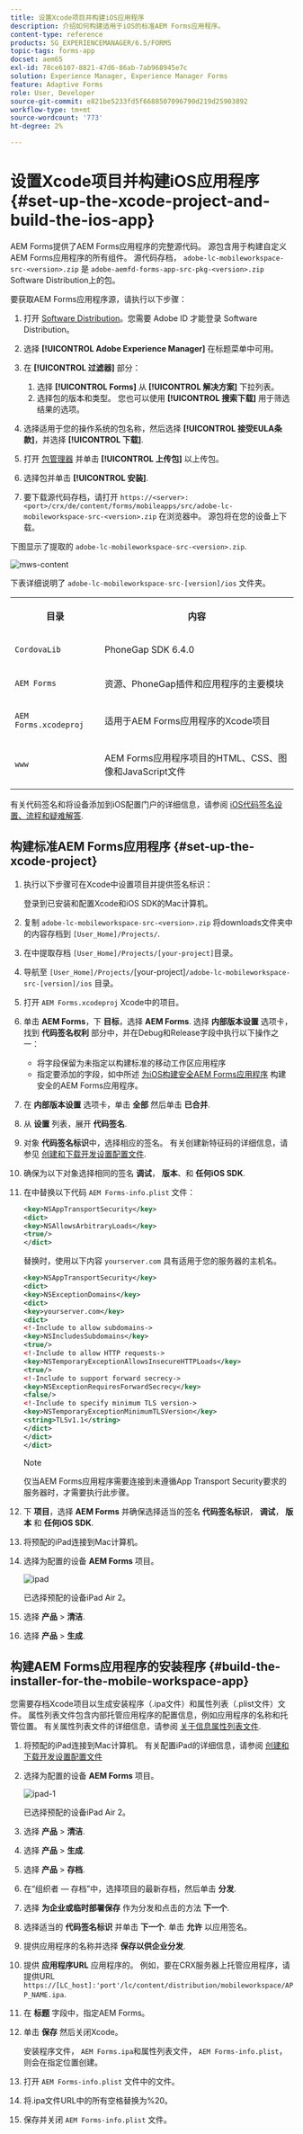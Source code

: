 ```yaml
---
title: 设置Xcode项目并构建iOS应用程序
description: 介绍如何构建适用于iOS的标准AEM Forms应用程序。
content-type: reference
products: SG_EXPERIENCEMANAGER/6.5/FORMS
topic-tags: forms-app
docset: aem65
exl-id: 78ce6107-8821-47d6-86ab-7ab968945e7c
solution: Experience Manager, Experience Manager Forms
feature: Adaptive Forms
role: User, Developer
source-git-commit: e821be5233fd5f6688507096790d219d25903892
workflow-type: tm+mt
source-wordcount: '773'
ht-degree: 2%

---
```


# 设置Xcode项目并构建iOS应用程序{#set-up-the-xcode-project-and-build-the-ios-app}

AEM Forms提供了AEM Forms应用程序的完整源代码。 源包含用于构建自定义AEM Forms应用程序的所有组件。 源代码存档， `adobe-lc-mobileworkspace-src-<version>.zip` 是 `adobe-aemfd-forms-app-src-pkg-<version>.zip` Software Distribution上的包。

要获取AEM Forms应用程序源，请执行以下步骤：

1. 打开 [Software Distribution](https://experience.adobe.com/downloads)。您需要 Adobe ID 才能登录 Software Distribution。
1. 选择 **[!UICONTROL Adobe Experience Manager]** 在标题菜单中可用。
1. 在 **[!UICONTROL 过滤器]** 部分：
   1. 选择 **[!UICONTROL Forms]** 从 **[!UICONTROL 解决方案]** 下拉列表。
   2. 选择包的版本和类型。 您也可以使用 **[!UICONTROL 搜索下载]** 用于筛选结果的选项。
1. 选择适用于您的操作系统的包名称，然后选择 **[!UICONTROL 接受EULA条款]**，并选择 **[!UICONTROL 下载]**.
1. 打开 [包管理器](https://experienceleague.adobe.com/docs/experience-manager-65/administering/contentmanagement/package-manager.html)  并单击 **[!UICONTROL 上传包]** 以上传包。
1. 选择包并单击 **[!UICONTROL 安装]**.

1. 要下载源代码存档，请打开 `https://<server>:<port>/crx/de/content/forms/mobileapps/src/adobe-lc-mobileworkspace-src-<version>.zip` 在浏览器中。
源包将在您的设备上下载。

下图显示了提取的 `adobe-lc-mobileworkspace-src-<version>.zip`.

![mws-content](assets/mws-content.png)

下表详细说明了 `adobe-lc-mobileworkspace-src-[version]/ios` 文件夹。

<table>
 <tbody>
  <tr>
   <th><p>目录</p> </th>
   <th><p>内容</p> </th>
  </tr>
  <tr>
   <td><p><code>CordovaLib</code></p> </td>
   <td><p>PhoneGap SDK 6.4.0</p> </td>
  </tr>
  <tr>
   <td><p><code>AEM Forms</code></p> </td>
   <td><p>资源、PhoneGap插件和应用程序的主要模块</p> </td>
  </tr>
  <tr>
   <td><p><code>AEM Forms.xcodeproj</code></p> </td>
   <td><p>适用于AEM Forms应用程序的Xcode项目</p> </td>
  </tr>
  <tr>
   <td><p><code>www</code></p> </td>
   <td><p>AEM Forms应用程序项目的HTML、CSS、图像和JavaScript文件</p> </td>
  </tr>
 </tbody>
</table>

有关代码签名和将设备添加到iOS配置门户的详细信息，请参阅 [iOS代码签名设置、流程和疑难解答](https://developer.apple.com/library/ios/documentation/IDEs/Conceptual/AppDistributionGuide/MaintainingCertificates/MaintainingCertificates.html).

## 构建标准AEM Forms应用程序 {#set-up-the-xcode-project}

1. 执行以下步骤可在Xcode中设置项目并提供签名标识：

   登录到已安装和配置Xcode和iOS SDK的Mac计算机。

1. 复制 `adobe-lc-mobileworkspace-src-<version>.zip` 将downloads文件夹中的内容存档到 `[User_Home]/Projects/`.
1. 在中提取存档 `[User_Home]/Projects/[your-project]`目录。
1. 导航至 ` [User_Home]/Projects/ `[your-project]`/adobe-lc-mobileworkspace-src-[version]/ios` 目录。
1. 打开 `AEM Forms.xcodeproj` Xcode中的项目。
1. 单击 **AEM Forms**，下 **目标**，选择 **AEM Forms**. 选择 **内部版本设置** 选项卡，找到 **代码签名权利** 部分中，并在Debug和Release字段中执行以下操作之一：

   * 将字段保留为未指定以构建标准的移动工作区应用程序
   * 指定要添加的字段，如中所述 [为iOS构建安全AEM Forms应用程序](/help/forms/using/building-secure-mobile-workspace-app.md) 构建安全的AEM Forms应用程序。

1. 在 **内部版本设置** 选项卡，单击 **全部** 然后单击 **已合并**.
1. 从 **设置** 列表，展开 **代码签名**.
1. 对象 **代码签名标识**&#x200B;中，选择相应的签名。 有关创建新特征码的详细信息，请参见 [创建和下载开发设置配置文件](https://developer.apple.com/library/ios/documentation/IDEs/Conceptual/AppStoreDistributionTutorial/CreatingYourTeamProvisioningProfile/CreatingYourTeamProvisioningProfile.html).
1. 确保为以下对象选择相同的签名 **调试**， **版本**、和 **任何iOS SDK**.
1. 在中替换以下代码 `AEM Forms-info.plist` 文件：

   ```xml
   <key>NSAppTransportSecurity</key>
   <dict>
   <key>NSAllowsArbitraryLoads</key>
   <true/>
   </dict>
   ```

   替换时，使用以下内容 `yourserver.com` 具有适用于您的服务器的主机名。

   ```xml
   <key>NSAppTransportSecurity</key>
   <dict>
   <key>NSExceptionDomains</key>
   <dict>
   <key>yourserver.com</key>
   <dict>
   <!-Include to allow subdomains->
   <key>NSIncludesSubdomains</key>
   <true/>
   <!-Include to allow HTTP requests->
   <key>NSTemporaryExceptionAllowsInsecureHTTPLoads</key>
   <true/>
   <!-Include to support forward secrecy->
   <key>NSExceptionRequiresForwardSecrecy</key>
   <false/>
   <!-Include to specify minimum TLS version->
   <key>NSTemporaryExceptionMinimumTLSVersion</key>
   <string>TLSv1.1</string>
   </dict>
   </dict>
   </dict>
   ```

   >[!NOTE]
   >
   >仅当AEM Forms应用程序需要连接到未遵循App Transport Security要求的服务器时，才需要执行此步骤。

1. 下 **项目**，选择 **AEM Forms** 并确保选择适当的签名 **代码签名标识**， **调试**， **版本** 和 **任何iOS SDK**.
1. 将预配的iPad连接到Mac计算机。
1. 选择为配置的设备 **AEM Forms** 项目。

   ![ipad](assets/ipad.png)

   已选择预配的设备iPad Air 2。

1. 选择 **产品** > **清洁**.
1. 选择 **产品** > **生成**.

## 构建AEM Forms应用程序的安装程序 {#build-the-installer-for-the-mobile-workspace-app}

您需要存档Xcode项目以生成安装程序（.ipa文件）和属性列表（.plist文件）文件。 属性列表文件包含内部托管应用程序的配置信息，例如应用程序的名称和托管位置。 有关属性列表文件的详细信息，请参阅 [关于信息属性列表文件](https://developer.apple.com/library/ios/#documentation/general/Reference/InfoPlistKeyReference/Articles/AboutInformationPropertyListFiles.html).

1. 将预配的iPad连接到Mac计算机。 有关配置iPad的详细信息，请参阅 [创建和下载开发设置配置文件](https://developer.apple.com/library/ios/documentation/IDEs/Conceptual/AppStoreDistributionTutorial/CreatingYourTeamProvisioningProfile/CreatingYourTeamProvisioningProfile.html)
1. 选择为配置的设备 **AEM Forms** 项目。

   ![ipad-1](assets/ipad-1.png)

   已选择预配的设备iPad Air 2。

1. 选择 **产品** > **清洁**.
1. 选择 **产品** > **生成**.
1. 选择 **产品** > **存档**.
1. 在“组织者 — 存档”中，选择项目的最新存档，然后单击 **分发**.
1. 选择 **为企业或临时部署保存** 作为分发和点击的方法 **下一个**.
1. 选择适当的 **代码签名标识** 并单击 **下一个**. 单击 **允许** 以应用签名。
1. 提供应用程序的名称并选择 **保存以供企业分发**.
1. 提供 **应用程序URL** 应用程序的。 例如，要在CRX服务器上托管应用程序，请提供URL `https://[LC_host]:'port'/lc/content/distribution/mobileworkspace/APP_NAME.ipa`.
1. 在 **标题** 字段中，指定AEM Forms。
1. 单击 **保存** 然后关闭Xcode。

   安装程序文件， `AEM Forms.ipa`和属性列表文件， `AEM Forms-info.plist`，则会在指定位置创建。

1. 打开 `AEM Forms-info.plist` 文件中的文件。
1. 将.ipa文件URL中的所有空格替换为%20。
1. 保存并关闭 `AEM Forms-info.plist` 文件。
